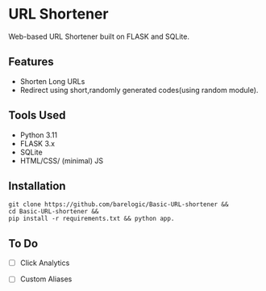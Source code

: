 # URL Shortener
Web-based URL Shortener built on FLASK and SQLite.  

## Features
- Shorten Long URLs
- Redirect using short,randomly generated codes(using random module).  
## Tools Used
- Python 3.11
- FLASK 3.x
- SQLite
- HTML/CSS/ (minimal) JS

## Installation
```
git clone https://github.com/barelogic/Basic-URL-shortener &&
cd Basic-URL-shortener && 
pip install -r requirements.txt && python app.
```
## To Do 
- [ ] Click Analytics  
- [ ] Custom Aliases

